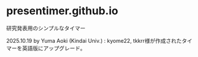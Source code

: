 # presentimer.github.io

研究発表用のシンプルなタイマー

2025.10.19 by Yuma Aoki (Kindai Univ.) : kyome22, tkkrr様が作成されたタイマーを英語版にアップグレード。
